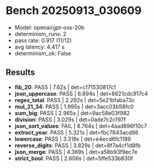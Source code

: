 # Bench 20250913_030609
- Model: openai/gpt-oss-20b
- determinism_runs: 2
- pass rate: 0.917 (11/12)
- avg latency: 4.417 s
- determinism_ok: False

## Results
- **fib_20**: PASS | 7.62s | det=c171530817c1
- **json_uppercase**: PASS | 6.894s | det=6621cdc917c4
- **regex_total**: PASS | 2.292s | det=5e21bfaba73c
- **mul_21_34**: PASS | 1.995s | det=3acc03b58fc0
- **sum_big**: PASS | 2.965s | det=9ac58e03f982
- **division**: PASS | 3.029s | det=0ade7c2cf97f
- **json_sort_values**: FAIL | 8.764s | det=4aad896f10c7
- **extract_year**: PASS | 5.321s | det=fbc7843acd86
- **lowercase**: PASS | 3.318s | det=e4ecd6fc1189
- **reverse_digits**: PASS | 3.829s | det=8f7a4cf1d8fb
- **json_merge**: PASS | 4.369s | det=a58b93f9ec7e
- **strict_bool**: PASS | 2.606s | det=5ffe533b830f